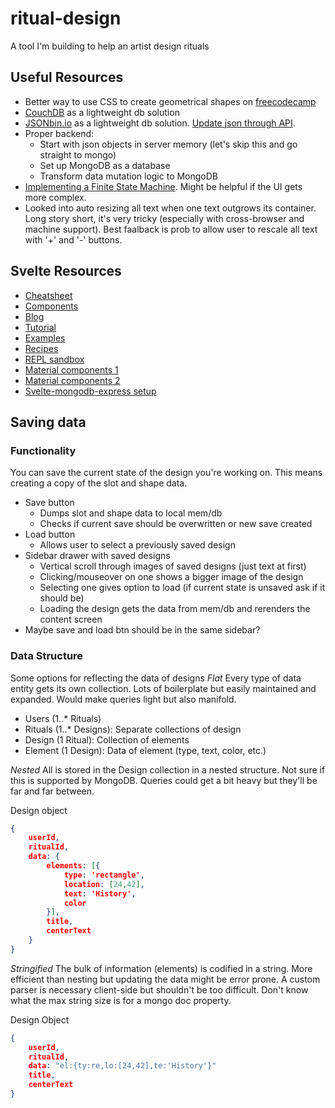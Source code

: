 # ritual-design
A tool I'm building to help an artist design rituals

## Useful Resources
- Better way to use CSS to create geometrical shapes on [freecodecamp](https://www.freecodecamp.org/news/css-shapes-explained-how-to-draw-a-circle-triangle-and-more-using-pure-css/)
- [CouchDB](https://docs.couchdb.org/en/stable/intro/index.html) as a lightweight db solution
- [JSONbin.io](https://jsonbin.io/) as a lightweight db solution. [Update json through API](https://jsonbin.io/api-reference/v3/bins/update).
- Proper backend:
    + Start with json objects in server memory (let's skip this and go straight to mongo)
    + Set up MongoDB as a database
    + Transform data mutation logic to MongoDB
- [Implementing a Finite State Machine](https://codechips.me/svelte-and-robot-fsm/). Might be helpful if the UI gets more complex.
- Looked into auto resizing all text when one text outgrows its container. Long story short, it's very tricky (especially with cross-browser and machine support). Best faalback is prob to allow user to rescale all text with '+' and '-' buttons.

## Svelte Resources
- [Cheatsheet](https://sveltesociety.dev/cheatsheet/)
- [Components](https://sveltesociety.dev/components/)
- [Blog](https://svelte.dev/blog)
- [Tutorial](https://svelte.dev/tutorial/basics)
- [Examples](https://svelte.dev/examples#7guis-crud)
- [Recipes](https://svelte-recipes.netlify.app/design-patterns/)
- [REPL sandbox](https://svelte.dev/repl/hello-world?version=3.35.0)
- [Material components 1](https://sveltematerialui.com/demo/drawer)
- [Material components 2](https://docs.svelteit.dev/cards)
- [Svelte-mongodb-express setup](https://www.youtube.com/watch?v=X6J41F2DadQ&ab_channel=EstebanCodes)

## Saving data

### Functionality
You can save the current state of the design you're working on. This means creating a copy of the slot and shape data.

- Save button
    + Dumps slot and shape data to local mem/db
    + Checks if current save should be overwritten or new save created
- Load button
    + Allows user to select a previously saved design
- Sidebar drawer with saved designs
    + Vertical scroll through images of saved designs (just text at first)
    + Clicking/mouseover on one shows a bigger image of the design
    + Selecting one gives option to load (if current state is unsaved ask if it should be)
    + Loading the design gets the data from mem/db and rerenders the content screen
- Maybe save and load btn should be in the same sidebar?

### Data Structure
Some options for reflecting the data of designs
*Flat*
Every type of data entity gets its own collection. Lots of boilerplate but easily maintained and expanded. Would make queries light but also manifold.

- Users (1..* Rituals)
- Rituals (1..* Designs): Separate collections of design
- Design (1 Ritual): Collection of elements
- Element (1 Design): Data of element (type, text, color, etc.)

*Nested*
All is stored in the Design collection in a nested structure. Not sure if this is supported by MongoDB. Queries could get a bit heavy but they'll be far and far between.

Design object
``` json
{
    userId,
    ritualId,
    data: {
        elements: [{
            type: 'rectangle',
            location: [24,42],
            text: 'History',
            color
        }],
        title,
        centerText
    }
}
```

*Stringified*
The bulk of information (elements) is codified in a string. More efficient than nesting but updating the data might be error prone. A custom parser is necessary client-side but shouldn't be too difficult. Don't know what the max string size is for a mongo doc property.

Design Object
``` json
{
    userId,
    ritualId,
    data: "el:{ty:re,lo:[24,42],te:'History'}"
    title,
    centerText
}
```
